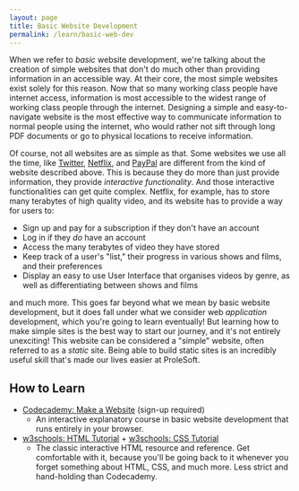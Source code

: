 ```yaml
---
layout: page
title: Basic Website Development
permalink: /learn/basic-web-dev
---
```


When we refer to _basic_ website development, we're talking about the creation of simple websites that don't do
much other than providing information in an accessible way. At their core, the most simple websites exist solely
for this reason. Now that so many working class people have internet access, information is most accessible to the
widest range of working class people through the internet. Designing a simple and easy-to-navigate website is the
most effective way to communicate information to normal people using the internet, who would rather not sift through
long PDF documents or go to physical locations to receive information.

Of course, not all websites are as simple as that. Some websites we use all the time, like [Twitter](https://twitter.com),
[Netflix](https://netflix.com), and [PayPal](https://paypal.com) are different from the kind of website described above.
This is because they do more than just provide information, they provide _interactive functionality_. And those
interactive functionalities can get quite complex. Netflix, for example, has to store many terabytes of high quality
video, and its website has to provide a way for users to:

* Sign up and pay for a subscription if they don't have an account
* Log in if they _do_ have an account
* Access the many terabytes of video they have stored
* Keep track of a user's "list," their progress in various shows and films, and their preferences
* Display an easy to use User Interface that organises videos by genre, as well as differentiating between shows and films

and much more. This goes far beyond what we mean by basic website development, but it does fall under what we consider
web _application_ development, which you're going to learn eventually! But learning how to make simple sites is the best
way to start our journey, and it's not entirely unexciting! This website can be considered a "simple" website, often
referred to as a _static_ site. Being able to build static sites is an incredibly useful skill that's made our lives
easier at ProleSoft.

## How to Learn

* [Codecademy: Make a Website](https://www.codecademy.com/learn/make-a-website) (sign-up required)
    - An interactive explanatory course in basic website development that runs entirely in your browser.
* [w3schools: HTML Tutorial](https://www.w3schools.com/html/) + [w3schools: CSS Tutorial](https://www.w3schools.com/css/)
    - The classic interactive HTML resource and reference. Get comfortable with it, because you'll be going back to it
    whenever you forget something about HTML, CSS, and much more. Less strict and hand-holding than Codecademy.